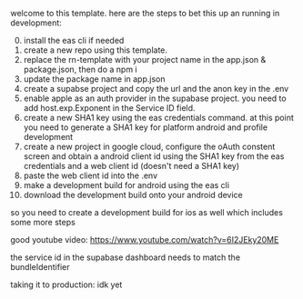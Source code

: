 welcome to this template. here are the steps to bet this up an running in development:

0. install the eas cli if needed
1. create a new repo using this template.
2. replace the rn-template with your project name in the app.json & package.json, then do a npm i
3. update the package name in app.json
4. create a supabse project and copy the url and the anon key in the .env
5. enable apple as an auth provider in the supabase project. you need to add host.exp.Exponent in the Service ID field.
6. create a new SHA1 key using the eas credentials command. at this point you need to generate a SHA1 key for platform android and profile development
7. create a new project in google cloud, configure the oAuth constent screen and obtain a android client id using the SHA1 key from the eas credentials and a web client id (doesn't need a SHA1 key)
8. paste the web client id into the .env
9. make a development build for android using the eas cli
10. download the development build onto your android device

so you need to create a development build for ios as well which includes some more steps

good youtube video: https://www.youtube.com/watch?v=6I2JEky20ME

the service id in the supabase dashboard needs to match the bundleIdentifier

taking it to production:
idk yet
